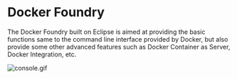 # Docker Foundry
The Docker Foundry built on Eclipse is aimed at providing the basic functions same to the command line interface provided by Docker, but also provide some other advanced features such as Docker Container as Server, Docker Integration, etc.

<img alt="console.gif" src="/osswangxining/dockerfoundry/blob/master/cn.dockerfoundry.ide.eclipse.explorer.ui/icons/console.gif">
